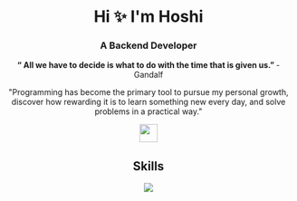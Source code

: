<h1 align="center">Hi ✨ I'm Hoshi</h1>

<h3 align="center">A Backend Developer</h3>

<p align="center">
	<strong>
  “ All we have to decide is what to do with the time that is given us.”
	</strong>
- Gandalf
</p>

<p align="center">
	"Programming has become the primary tool to pursue my personal growth,
	discover how rewarding it is to learn something new every day, and solve
	problems in a practical way."
</p>

<div align="center">
<a
	href="https://www.linkedin.com/in/andrea-elizabeth-baez-rivero/"
	target="_blank">
	<img
		height="32"
		width="32"
		src="https://cdn.simpleicons.org/linkedin" />
</a>
</div>


<div align="center">
	<h2 align="center">Skills</h2>

<a href="https://skillicons.dev">
	<img src="https://skillicons.dev/icons?i=java,mysql,js,html,css,react" />
</a>
</div>
